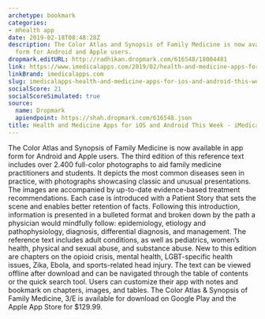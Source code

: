 ```yaml
---
archetype: bookmark
categories:
- mhealth app
date: 2019-02-18T08:48:28Z
description: The Color Atlas and Synopsis of Family Medicine is now available in app
  form for Android and Apple users.
dropmark.editURL: http://radhikan.dropmark.com/616548/18004481
link: https://www.imedicalapps.com/2019/02/health-and-medicine-apps-for-ios-and-android-this-week/
linkBrand: imedicalapps.com
slug: imedicalapps-health-and-medicine-apps-for-ios-and-android-this-week-imedicalapps
socialScore: 21
socialScoreSimulated: true
source:
  name: Dropmark
  apiendpoint: https://shah.dropmark.com/616548.json
title: Health and Medicine Apps for iOS and Android This Week - iMedicalApps
---
```

The Color Atlas and Synopsis of Family Medicine is now available in app form for Android and Apple users. The third edition of this reference text includes over 2.400 full-color photographs to aid family medicine practitioners and students. It depicts the most common diseases seen in practice, with photographs showcasing classic and unusual presentations. The images are accompanied by up-to-date evidence-based treatment recommendations. Each case is introduced with a Patient Story that sets the scene and enables better retention of facts. Following this introduction, information is presented in a bulleted format and broken down by the path a physician would mindfully follow: epidemiology, etiology and pathophysiology, diagnosis, differential diagnosis, and management. The reference text includes adult conditions, as well as pediatrics, women’s health, physical and sexual abuse, and substance abuse. New to this edition are chapters on the opioid crisis, mental health, LGBT-specific health issues, Zika, Ebola, and sports-related head injury. The text can be viewed offline after download and can be navigated through the table of contents or the quick search tool. Users can customize their app with notes and bookmark on chapters, images, and tables. The Color Atlas & Synopsis of Family Medicine, 3/E is available for download on Google Play and the Apple App Store for $129.99.

